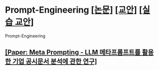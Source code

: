 # Prompt-Engineering [[논문]](https://drive.google.com/file/d/1aigAd9Qe5SM4VFDoN_LcV6EHTHK5VCCF/view?usp=sharing)  [[교안]](https://drive.google.com/file/d/1upH4_ij0wHR-V67oYS4Y4AzRMSP-qfHy/view?usp=sharing)  [[실습 교안]](https://docs.google.com/document/d/1VnuDNxDxvD5VZ0Ho-JBrA4WyPah7OfQvYs90TywnSBQ/edit?usp=sharing)
Prompt-Engineering

## [[Paper: Meta Prompting - LLM 메타프롬프트를 활용한 기업 공시문서 분석에 관한 연구]](https://drive.google.com/file/d/1TxnWguINsrf76HOpsPjCa07aTUYHFsgQ/view?usp=sharing)
